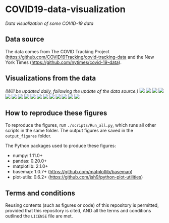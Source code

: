 # COVID19-data-visualization
_Data visualization of some COVID-19 data_

## Data source
The data comes from The COVID Tracking Project (https://github.com/COVID19Tracking/covid-tracking-data and the New York Times (https://github.com/nytimes/covid-19-data).

## Visualizations from the data
_(Will be updated daily, following the update of the data source.)_
![](./output_figures/Map_01__positive_cases_by_state_2020-03-30.png)
![](./output_figures/Map_02__Positive_rate_by_state_2020-03-30.png)
![](./output_figures/Map_03__new_cases_from_2020-03-27_to_2020-03-30.png)
![](./output_figures/Map_county_01__Total_confirmed_cases_by_county_2020-03-30.png)
![](./output_figures/Map_county_02__Total_deaths_by_county_2020-03-30.png)
![](./output_figures/Map_county_03__Mortality_rate_by_county_2020-03-30.png)
![](./output_figures/Trend_01__positive_cases_all_US_states__linear_scale__2020-03-30.png)
![](./output_figures/Trend_02__positive_cases_all_US_states__log_scale__2020-03-30.png)
![](./output_figures/Trend_03__positive_cases_all_states_excl_NY_NJ__linear_scale__2020-03-30.png)
![](./output_figures/Trend_04__positive_cases_all_states_excl_NY_NJ__log_scale__2020-03-30.png)
![](./output_figures/Trend_05__number_of_tests_all_US_states__linear__2020-03-30.png)
![](./output_figures/Trend_06__number_of_tests_all_US_states__log__2020-03-30.png)
![](./output_figures/Trend_07__positive_rate_all_states_2020-03-30.png)
![](./output_figures/Trend_08__positive_rate_all_states_excl_NY_NJ_2020-03-30.png)
![](./output_figures/Trend_09__tests_per_capita_2020-03-30.png)
![](./output_figures/Trend_10__positive_normalized_by_pop_density__linear__2020-03-30.png)

## How to reproduce these figures
To reproduce the figures, run `./scripts/Run_all.py`, which runs all other scripts in the same folder. The output figures are saved in the `output_figures` folder.

The Python packages used to produce these figures:
  - numpy: 1.11.0+
  - pandas: 0.20.0+
  - matplotlib: 2.1.0+
  - basemap: 1.0.7+ (https://github.com/matplotlib/basemap)
  - plot-utils: 0.6.2+ (https://github.com/jsh9/python-plot-utilities)


## Terms and conditions
Reusing contents (such as figures or code) of this repository is permitted, provided that this repository is cited, AND all the terms and conditions outlined the `LICENSE` file are met.

